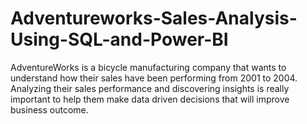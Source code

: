 # Adventureworks-Sales-Analysis-Using-SQL-and-Power-BI
AdventureWorks is a bicycle manufacturing company that wants to understand how their sales have been performing from 2001 to 2004. Analyzing their sales performance and discovering insights is really important to help them make data driven decisions that will improve business outcome.

